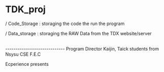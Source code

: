 # TDK_proj

/ Code_Storage : storaging the code the run the program 
  
/ Data_storage : storaging the RAW Data from the TDX website/server












<br/>
-----------------------------
Program Director Kaijin, Taick 
    students from Nsysu CSE F.E.C 

Ecperience presents
